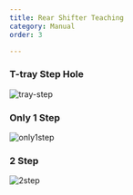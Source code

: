 ```yaml
---
title: Rear Shifter Teaching
category: Manual
order: 3

---
```


### **T-tray Step Hole**  

![tray-step](https://user-images.githubusercontent.com/85915538/125380542-ec26e800-e3c4-11eb-96b0-4b28f3949c25.png)


### **Only 1 Step**  

![only1step](https://user-images.githubusercontent.com/85915538/125379537-458e1780-e3c3-11eb-9a7c-97acb3fa4bf1.png)


### **2 Step**  

![2step](https://user-images.githubusercontent.com/85915538/125379550-4a52cb80-e3c3-11eb-9f86-a1e657306a62.png)
